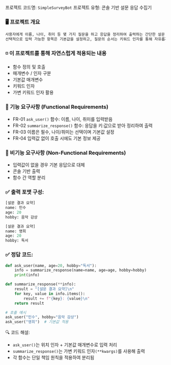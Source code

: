 프로젝트 코드명: `SimpleSurveyBot`
프로젝트 유형: 콘솔 기반 설문 응답 수집기

### 🖥️ 프로젝트 개요
```python
사용자에게 이름, 나이, 취미 등 몇 가지 질문을 하고 응답을 정리하여 출력하는 간단한 설문 봇을 만듭니다.
선택적으로 입력 가능한 항목은 기본값을 설정하고, 질문의 순서는 키워드 인자를 통해 자유롭게 조정합니다.
```

### ◽ 이 프로젝트를 통해 자연스럽게 적용되는 내용
- 함수 정의 및 호출
- 매개변수 / 인자 구분
- 기본값 매개변수
- 키워드 인자
- 가변 키워드 인자 활용

### 📄 기능 요구사항 (Functional Requirements)
- FR-01 `ask_user()` 함수: 이름, 나이, 취미를 입력받음
- FR-02 `summarize_response()` 함수: 응답을 키:값으로 받아 정리하여 출력
- FR-03 이름은 필수, 나이/취미는 선택이며 기본값 설정
- FR-04 입력값 없이 호출 시에도 기본 정보 제공

### 📄 비기능 요구사항 (Non-Functional Requirements)
- 입력값이 없을 경우 기본 응답으로 대체
- 콘솔 기반 출력
- 함수 간 역할 분리

### ✅ 출력 포맷 구성:
```python
[설문 결과 요약]
name: 민수      
age: 20
hobby: 음악 감상

[설문 결과 요약]
name: 영희
age: 20
hobby: 독서
```

### ✅ 정답 코드:
```python
def ask_user(name, age=20, hobby="독서"):
    info = summarize_response(name=name, age=age, hobby=hobby)
    print(info)

def summarize_response(**info):
    result = "[설문 결과 요약]\n"
    for key, value in info.items():
        result += f"{key}: {value}\n"
    return result

# 호출 예시
ask_user("민수", hobby="음악 감상")
ask_user("영희")  # 기본값 적용
```

🔍 코드 해설:
- `ask_user()`는 위치 인자 + 기본값 매개변수로 입력 처리
- `summarize_response()`는 가변 키워드 인자`(**kwargs)`를 사용해 출력
- 각 함수는 단일 책임 원칙을 적용하여 분리됨